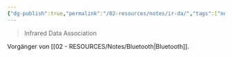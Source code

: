 ```yaml
---
{"dg-publish":true,"permalink":"/02-resources/notes/ir-da/","tags":["netzwerk/wireless"],"noteIcon":"","updated":"2025-09-05T10:12:30.000+02:00"}
---
```


> Infrared Data Association

Vorgänger von [[02 - RESOURCES/Notes/Bluetooth\|Bluetooth]]. 